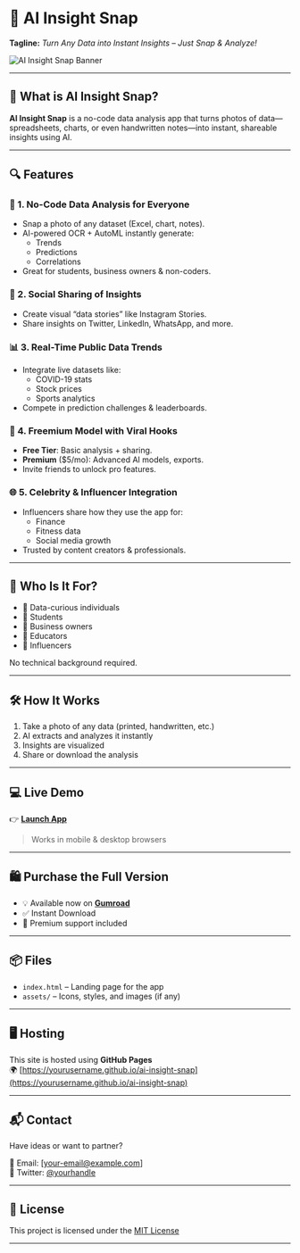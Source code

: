# 🚀 AI Insight Snap

**Tagline:** _Turn Any Data into Instant Insights – Just Snap & Analyze!_

![AI Insight Snap Banner](https://your-banner-image-url.com) <!-- Optional: Add banner image if you have -->

---

## 🌟 What is AI Insight Snap?

**AI Insight Snap** is a no-code data analysis app that turns photos of data—spreadsheets, charts, or even handwritten notes—into instant, shareable insights using AI.

---

## 🔍 Features

### 🧠 1. No-Code Data Analysis for Everyone
- Snap a photo of any dataset (Excel, chart, notes).
- AI-powered OCR + AutoML instantly generate:
  - Trends
  - Predictions
  - Correlations
- Great for students, business owners & non-coders.

### 📣 2. Social Sharing of Insights
- Create visual “data stories” like Instagram Stories.
- Share insights on Twitter, LinkedIn, WhatsApp, and more.

### 📊 3. Real-Time Public Data Trends
- Integrate live datasets like:
  - COVID-19 stats
  - Stock prices
  - Sports analytics
- Compete in prediction challenges & leaderboards.

### 💸 4. Freemium Model with Viral Hooks
- **Free Tier**: Basic analysis + sharing.
- **Premium** ($5/mo): Advanced AI models, exports.
- Invite friends to unlock pro features.

### 🌐 5. Celebrity & Influencer Integration
- Influencers share how they use the app for:
  - Finance
  - Fitness data
  - Social media growth
- Trusted by content creators & professionals.

---

## 🎯 Who Is It For?

- 🔹 Data-curious individuals
- 🔹 Students
- 🔹 Business owners
- 🔹 Educators
- 🔹 Influencers

No technical background required.

---

## 🛠 How It Works

1. Take a photo of any data (printed, handwritten, etc.)
2. AI extracts and analyzes it instantly
3. Insights are visualized
4. Share or download the analysis

---

## 💻 Live Demo

👉 [**Launch App**](https://yourusername.github.io/ai-insight-snap/)

> Works in mobile & desktop browsers

---

## 🛍️ Purchase the Full Version

- 💡 Available now on [**Gumroad**](https://your-gumroad-link.com)
- ✅ Instant Download
- 💬 Premium support included

---

## 📦 Files

- `index.html` – Landing page for the app
- `assets/` – Icons, styles, and images (if any)

---

## 🖥️ Hosting

This site is hosted using **GitHub Pages**  
🌍 [https://yourusername.github.io/ai-insight-snap](https://yourusername.github.io/ai-insight-snap)

---

## 📬 Contact

Have ideas or want to partner?

📧 Email: [your-email@example.com]  
📸 Twitter: [@yourhandle](https://twitter.com/yourhandle)

---

## 📄 License

This project is licensed under the [MIT License](LICENSE)

---

